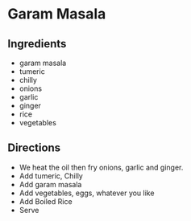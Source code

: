 # Garam Masala

## Ingredients
- garam masala
- tumeric
- chilly
- onions
- garlic
- ginger
- rice
- vegetables

## Directions
- We heat the oil then fry onions, garlic and ginger.
- Add tumeric, Chilly
- Add garam masala
- Add vegetables, eggs, whatever you like
- Add Boiled Rice
- Serve
